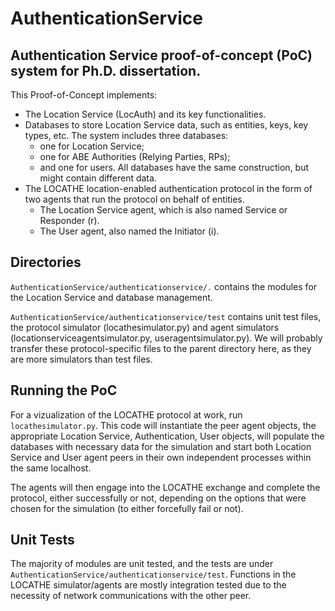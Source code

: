 # AuthenticationService

## Authentication Service proof-of-concept (PoC) system for Ph.D. dissertation.

This Proof-of-Concept implements:

- The Location Service (LocAuth) and its key functionalities.
- Databases to store Location Service data, such as entities, keys, key types, etc. The system includes three databases:
  - one for Location Service;
  - one for ABE Authorities (Relying Parties, RPs);
  - and one for users.
  All databases have the same construction, but might contain different data.
- The LOCATHE location-enabled authentication protocol in the form of two agents that run the protocol on behalf of entities.
  - The Location Service agent, which is also named Service or Responder (r).
  - The User agent, also named the Initiator (i).
  
## Directories

`AuthenticationService/authenticationservice/.` contains the modules for the Location Service and database management.

`AuthenticationService/authenticationservice/test` contains unit test files, the protocol simulator (locathesimulator.py) and agent simulators (locationserviceagentsimulator.py, useragentsimulator.py). We will probably transfer these protocol-specific files to the parent directory here, as they are more simulators than test files.

## Running the PoC

For a vizualization of the LOCATHE protocol at work, run `locathesimulator.py`. This code will instantiate the peer agent objects, the appropriate Location Service, Authentication, User objects, will populate the databases with necessary data for the simulation and start both Location Service and User agent peers in their own independent processes within the same localhost.

The agents will then engage into the LOCATHE exchange and complete the protocol, either successfully or not, depending on the options that were chosen for the simulation (to either forcefully fail or not).

## Unit Tests

The majority of modules are unit tested,  and the tests are under `AuthenticationService/authenticationservice/test`. Functions in the LOCATHE simulator/agents are mostly integration tested due to the necessity of network communications with the other peer.
